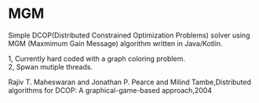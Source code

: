 # MGM

Simple DCOP(Distributed Constrained Optimization Problems) solver using MGM (Maxmimum Gain Message) algorithm written in Java/Kotlin.

1, Currently hard coded with a graph coloring problem.\
2, Spwan mutiple threads.


Rajiv T. Maheswaran and Jonathan P. Pearce and Milind Tambe,Distributed algorithms for DCOP: A graphical-game-based approach,2004
